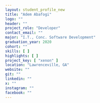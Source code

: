 ```yaml
---
layout: student_profile_new
title: "Adem Abafogi"
logo: ""
header: ""
project_role: "Developer"
contact_email: ""
major: "I.T., Conc. Software Development"
graduation_year: 2020
cohort: ""
skills: [ ]
highlights: [ ]
project_key: [ "xenon" ]
location: "Lawrenceville, GA"
website: ""
git: ""
linkedin: ""
x: ""
instagram: ""
facebook: ""
---
```


